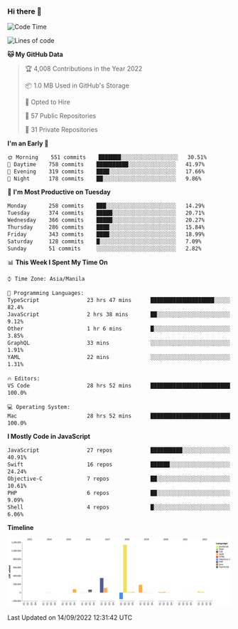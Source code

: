 ### Hi there 👋

<!--START_SECTION:waka-->
![Code Time](http://img.shields.io/badge/Code%20Time-3%2C077%20hrs%2019%20mins-blue)

![Lines of code](https://img.shields.io/badge/From%20Hello%20World%20I%27ve%20Written-2%20Million%20lines%20of%20code-blue)

**🐱 My GitHub Data** 

> 🏆 4,008 Contributions in the Year 2022
 > 
> 📦 1.0 MB Used in GitHub's Storage 
 > 
> 💼 Opted to Hire
 > 
> 📜 57 Public Repositories 
 > 
> 🔑 31 Private Repositories  
 > 
**I'm an Early 🐤** 

```text
🌞 Morning    551 commits    ███████░░░░░░░░░░░░░░░░░░   30.51% 
🌆 Daytime    758 commits    ██████████░░░░░░░░░░░░░░░   41.97% 
🌃 Evening    319 commits    ████░░░░░░░░░░░░░░░░░░░░░   17.66% 
🌙 Night      178 commits    ██░░░░░░░░░░░░░░░░░░░░░░░   9.86%

```
📅 **I'm Most Productive on Tuesday** 

```text
Monday       258 commits    ███░░░░░░░░░░░░░░░░░░░░░░   14.29% 
Tuesday      374 commits    █████░░░░░░░░░░░░░░░░░░░░   20.71% 
Wednesday    366 commits    █████░░░░░░░░░░░░░░░░░░░░   20.27% 
Thursday     286 commits    ████░░░░░░░░░░░░░░░░░░░░░   15.84% 
Friday       343 commits    ████░░░░░░░░░░░░░░░░░░░░░   18.99% 
Saturday     128 commits    █░░░░░░░░░░░░░░░░░░░░░░░░   7.09% 
Sunday       51 commits     ░░░░░░░░░░░░░░░░░░░░░░░░░   2.82%

```


📊 **This Week I Spent My Time On** 

```text
⌚︎ Time Zone: Asia/Manila

💬 Programming Languages: 
TypeScript               23 hrs 47 mins      ████████████████████░░░░░   82.4% 
JavaScript               2 hrs 38 mins       ██░░░░░░░░░░░░░░░░░░░░░░░   9.12% 
Other                    1 hr 6 mins         █░░░░░░░░░░░░░░░░░░░░░░░░   3.85% 
GraphQL                  33 mins             ░░░░░░░░░░░░░░░░░░░░░░░░░   1.91% 
YAML                     22 mins             ░░░░░░░░░░░░░░░░░░░░░░░░░   1.31%

🔥 Editors: 
VS Code                  28 hrs 52 mins      █████████████████████████   100.0%

💻 Operating System: 
Mac                      28 hrs 52 mins      █████████████████████████   100.0%

```

**I Mostly Code in JavaScript** 

```text
JavaScript               27 repos            ██████████░░░░░░░░░░░░░░░   40.91% 
Swift                    16 repos            ██████░░░░░░░░░░░░░░░░░░░   24.24% 
Objective-C              7 repos             ██░░░░░░░░░░░░░░░░░░░░░░░   10.61% 
PHP                      6 repos             ██░░░░░░░░░░░░░░░░░░░░░░░   9.09% 
Shell                    4 repos             █░░░░░░░░░░░░░░░░░░░░░░░░   6.06%

```


**Timeline**

![Chart not found](https://raw.githubusercontent.com/rad182/rad182/main/charts/bar_graph.png) 


 Last Updated on 14/09/2022 12:31:42 UTC
<!--END_SECTION:waka-->


<!--
**rad182/rad182** is a ✨ _special_ ✨ repository because its `README.md` (this file) appears on your GitHub profile.

Here are some ideas to get you started:

- 🔭 I’m currently working on ...
- 🌱 I’m currently learning ...
- 👯 I’m looking to collaborate on ...
- 🤔 I’m looking for help with ...
- 💬 Ask me about ...
- 📫 How to reach me: ...
- 😄 Pronouns: ...
- ⚡ Fun fact: ...
-->
